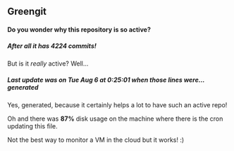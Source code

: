 ## Greengit

#### Do you wonder why this repository is so active?

##### After all it has 4224 commits!

But is it *really* active? Well...

##### Last update was on Tue Aug 6 at 0:25:01 when those lines were... generated

Yes, generated, because it certainly helps a lot to have such an active repo!

Oh and there was **87%** disk usage on the machine
where there is the cron updating this file.

Not the best way to monitor a VM in the cloud but it works! :)
